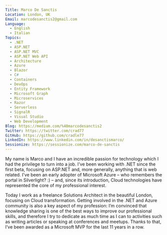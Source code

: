 ```yaml
---
Title: Marco De Sanctis
Location: London, UK
Email: marcodesanctis2@gmail.com
Language:
  - English
  - Italian
Topics:
  - .NET
  - ASP.NET
  - ASP.NET MVC
  - ASP.NET Web API
  - Architecture
  - Azure
  - Blazor
  - C#
  - Containers
  - DevOps
  - Entity Framework
  - Microsoft Graph
  - Microservices
  - Razor
  - Serverless
  - SignalR
  - Visual Studio
  - Web Development
Blog: https://medium.com/%40marcodesanctis2
Twitter: https://twitter.com/crad77
GitHub: https://github.com/cradle77
LinkedIn: https://www.linkedin.com/in/desanctismarco/
Sessionize: https://sessionize.com/marco-de-sanctis
---
```

My name is Marco and I have an incredible passion for technology which I had the privilege to turn into a job. I’ve been working with .NET since the first beta, focusing on ASP.NET and, more generally, anything that is web related. I’ve been an early adopter of Microsoft Azure – who remembers the portal in Silverlight? :) – and, since its introduction, Cloud technologies have represented the core of my professional interest.

Today I work as a freelance Solutions Architect in the beautiful London, focusing on Cloud transformation. Getting involved in the .NET and Azure community is also a key aspect of my profession: I’m convinced that knowledge sharing is one of the best ways to improve our professional skills, and therefore I try to dedicate as much time as I can to activities such as writing articles or speaking at conferences and meetups. Thanks to that, I’ve been awarded as a Microsoft MVP for the last 11 years in a row.
